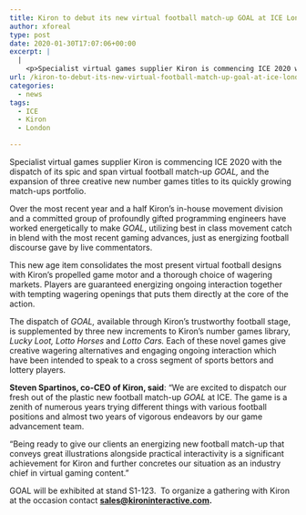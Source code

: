 ```yaml
---
title: Kiron to debut its new virtual football match-up GOAL at ICE London
author: xforeal 
type: post
date: 2020-01-30T17:07:06+00:00
excerpt: |
  |
    <p>Specialist virtual games supplier Kiron is commencing ICE 2020 with the dispatch of its fresh out of the box new virtual football match-up GOAL, and the expansion of three creative new number games titles to its quickly growing match-ups portfolio </p>
url: /kiron-to-debut-its-new-virtual-football-match-up-goal-at-ice-london/
categories:
  - news
tags:
  - ICE
  - Kiron
  - London

---
```

Specialist virtual games supplier Kiron is commencing ICE 2020 with the dispatch of its spic and span virtual football match-up _GOAL,_ and the expansion of three creative new number games titles to its quickly growing match-ups portfolio.

Over the most recent year and a half Kiron’s in-house movement division and a committed group of profoundly gifted programming engineers have worked energetically to make _GOAL_, utilizing best in class movement catch in blend with the most recent gaming advances, just as energizing football discourse gave by live commentators.

This new age item consolidates the most present virtual football designs with Kiron’s propelled game motor and a thorough choice of wagering markets. Players are guaranteed energizing ongoing interaction together with tempting wagering openings that puts them directly at the core of the action.

The dispatch of _GOAL,_ available through Kiron’s trustworthy football stage, is supplemented by three new increments to Kiron’s number games library, _Lucky Loot, Lotto Horses_ and _Lotto Cars._ Each of these novel games give creative wagering alternatives and engaging ongoing interaction which have been intended to speak to a cross segment of sports bettors and lottery players.

**Steven Spartinos, co-CEO of Kiron, said**: “We are excited to dispatch our fresh out of the plastic new football match-up _GOAL_ at ICE. The game is a zenith of numerous years trying different things with various football positions and almost two years of vigorous endeavors by our game advancement team.

“Being ready to give our clients an energizing new football match-up that conveys great illustrations alongside practical interactivity is a significant achievement for Kiron and further concretes our situation as an industry chief in virtual gaming content.”

GOAL will be exhibited at stand S1-123.  To organize a gathering with Kiron at the occasion contact **sales@kironinteractive.com.**